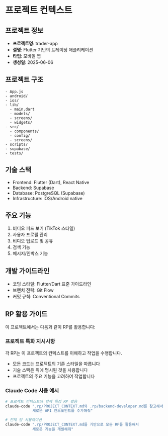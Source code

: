 # 프로젝트 컨텍스트

## 프로젝트 정보
- **프로젝트명**: trader-app
- **설명**: Flutter 기반의 트레이딩 애플리케이션
- **타입**: 모바일 앱
- **생성일**: 2025-06-06

## 프로젝트 구조
```
- App.js
- android/
- ios/
- lib/
  - main.dart
  - models/
  - screens/
  - widgets/
- src/
  - components/
  - config/
  - screens/
- scripts/
- supabase/
- tests/
```

## 기술 스택
- Frontend: Flutter (Dart), React Native
- Backend: Supabase
- Database: PostgreSQL (Supabase)
- Infrastructure: iOS/Android native

## 주요 기능
1. 비디오 피드 보기 (TikTok 스타일)
2. 사용자 프로필 관리
3. 비디오 업로드 및 공유
4. 검색 기능
5. 메시지/인박스 기능

## 개발 가이드라인
- 코딩 스타일: Flutter/Dart 표준 가이드라인
- 브랜치 전략: Git Flow
- 커밋 규칙: Conventional Commits

## RP 활용 가이드
이 프로젝트에서는 다음과 같이 RP를 활용합니다:

### 프로젝트 특화 지시사항
각 RP는 이 프로젝트의 컨텍스트를 이해하고 작업을 수행합니다.
- 모든 코드는 프로젝트의 기존 스타일을 따릅니다
- 기술 스택은 위에 명시된 것을 사용합니다
- 프로젝트의 주요 기능을 고려하여 작업합니다

### Claude Code 사용 예시
```bash
# 프로젝트 컨텍스트와 함께 특정 RP 활용
claude-code ".rp/PROJECT_CONTEXT.md와 .rp/backend-developer.md를 참고해서 
            새로운 API 엔드포인트를 추가해줘"

# 전체 팀 시뮬레이션
claude-code ".rp/PROJECT_CONTEXT.md를 기반으로 모든 RP를 활용해서 
            새로운 기능을 개발해줘"
```